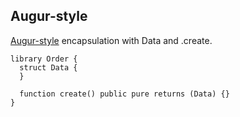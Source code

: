 ## Augur-style

[Augur-style](https://sourcegraph.com/github.com/AugurProject/augur-core@master/-/blob/source/contracts/trading/Order.sol) encapsulation with Data and .create.
```sol
library Order {
  struct Data {
  }
  
  function create() public pure returns (Data) {}
}
```
